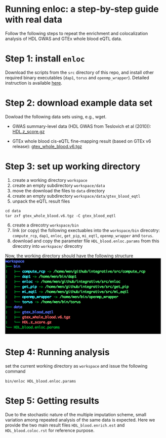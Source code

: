 # Running enloc: a step-by-step guide with real data

Follow the following steps to repeat the enrichment and colocalization analysis of HDL GWAS and GTEx whole blood eQTL data. 


# Step 1: install ```enloc```

Download the scripts from the ```src``` directory of this repo, and install other required binary executables (```dap1```, ```torus``` and ```openmp_wrapper```). Detailed instruction is available [here](../src/).


# Step 2: download example data set

Dowload the following data sets using, e.g., wget.

* GWAS summary-level data (HDL GWAS from Teslovich et al (2010)): [HDL.z_score.gz](http://www-personal.umich.edu/~xwen/download/gwas_hdl/HDL.z_score.gz)

* GTEx whole blood cis-eQTL fine-mapping result (based on GTEx v6 release): [gtex_whole_blood.v6.tgz](http://www-personal.umich.edu/~xwen/download/gtex_whole_blood.v6.tgz)


# Step 3: set up working directory

1. create a working directory ```workspace```
2. create an empty subdirectory ```workspace/data```
3. move the download the files to ```data``` directory
4. create an empty subdirectory ```workspace/data/gtex_blood_eqtl```
5. unpack the eQTL result files
```
cd data
tar zxf gtex_whole_blood.v6.tgz -C gtex_blood_eqtl
```
6. create a direcotry ```workspace/bin```
7. link (or copy) the following exectuables into the ```workspace/bin``` direcotry: ```compute_rcp```, ```dap1```,  ```enloc```,  ```get_pip```,  ```mi_eqtl```,  ```openmp_wrapper``` and  ```torus```.
8. download and copy the parameter file ```HDL_blood.enloc.params``` from this direcotry into ```workspace/``` direcotry

Now, the working directory should have the following structure
![direcotry_tree](directory_tree.png)

# Step 4: Running analysis

set the current working directory as  ```workspace``` and issue the following command

```bin/enloc HDL_blood.enloc.params```

# Step 5: Getting results

Due to the stochastic nature of the multiple imputation scheme, small variation among repeated analysis of the same data is expected. Here we provide the two main result files ```HDL_blood.enrich.est``` and ```HDL_blood.coloc.rst``` for reference purpose.

